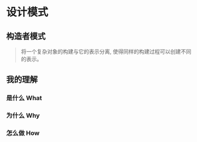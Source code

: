 # 设计模式

## 构造者模式

> 将一个复杂对象的构建与它的表示分离, 使得同样的构建过程可以创建不同的表示。

## 我的理解

### 是什么 What

### 为什么 Why

### 怎么做 How
